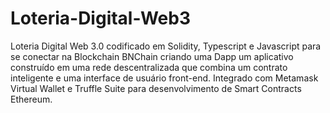 # Loteria-Digital-Web3

Loteria Digital Web 3.0 codificado em Solidity, Typescript e Javascript para se conectar na Blockchain BNChain criando uma Dapp um aplicativo construído em uma rede descentralizada que combina um contrato inteligente e uma interface de usuário front-end. Integrado com Metamask Virtual Wallet e Truffle Suite para desenvolvimento de Smart Contracts 
Ethereum.
